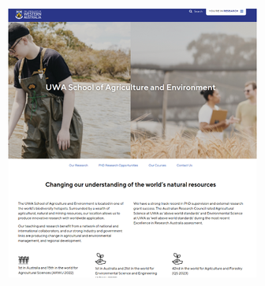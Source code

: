 [<img src="img.png" alt="image" width="600">](https://www.uwa.edu.au/schools/Agriculture-and-Environment)
